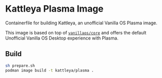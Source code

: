 # Kattleya Plasma Image

Containerfile for building Kattleya, an unofficial Vanilla OS Plasma image.

This image is based on top of [`vanillaos/core`](https://github.com/Vanilla-OS/core-image/pkgs/container/core) and offers the default
Unofficial Vanilla OS Desktop experience with Plasma.

## Build

```bash
sh prepare.sh
podman image build -t kattleya/plasma .
```
